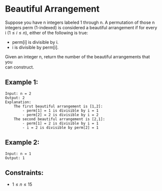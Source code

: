 # Beautiful Arrangement

Suppose you have n integers labeled 1 through n. A permutation of those n  
integers perm (1-indexed) is considered a beautiful arrangement if for every  
i ($1 \le i \le n$), either of the following is true:

* perm[i] is divisible by i.
* i is divisible by perm[i].

Given an integer n, return the number of the beautiful arrangements that you  
can construct.

 

## Example 1:

    Input: n = 2
    Output: 2
    Explanation: 
        The first beautiful arrangement is [1,2]:
            - perm[1] = 1 is divisible by i = 1
            - perm[2] = 2 is divisible by i = 2
        The second beautiful arrangement is [2,1]:
            - perm[1] = 2 is divisible by i = 1
            - i = 2 is divisible by perm[2] = 1

## Example 2:

    Input: n = 1
    Output: 1
    
    
    
## Constraints:

* $1 \le n \le 15$


